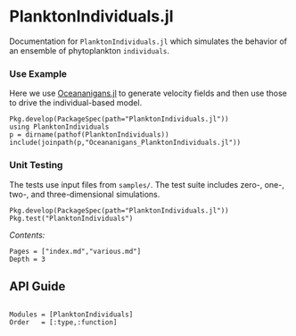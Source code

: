 # PlanktonIndividuals.jl

Documentation for `PlanktonIndividuals.jl` which simulates the behavior of an ensemble of phytoplankton `individuals`.

### Use Example

Here we use [Oceananigans.jl](https://github.com/climate-machine/Oceananigans.jl) to generate velocity fields and then use those to drive the individual-based model.

```
Pkg.develop(PackageSpec(path="PlanktonIndividuals.jl"))
using PlanktonIndividuals
p = dirname(pathof(PlanktonIndividuals))
include(joinpath(p,"Oceananigans_PlanktonIndividuals.jl"))
```

### Unit Testing

The tests use input files from `samples/`. The test suite includes zero-, one-, two-, and three-dimensional simulations.

```
Pkg.develop(PackageSpec(path="PlanktonIndividuals.jl"))
Pkg.test("PlanktonIndividuals")
```

_Contents:_

```@contents
Pages = ["index.md","various.md"]
Depth = 3
```

## API Guide

```@index
```

```@autodocs
Modules = [PlanktonIndividuals]
Order   = [:type,:function]
```

